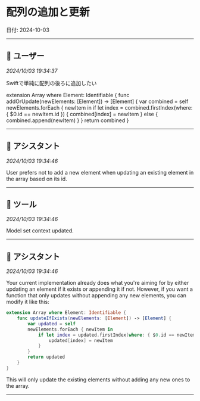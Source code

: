 # 配列の追加と更新

日付: 2024-10-03

---

## 👤 ユーザー
*2024/10/03 19:34:37*

Swiftで単純に配列の後ろに追加したい

extension Array where Element: Identifiable {
    func addOrUpdate(newElements: [Element]) -&gt; [Element] {
        var combined = self
        newElements.forEach { newItem in
            if let index = combined.firstIndex(where: { $0.id == newItem.id }) {
                combined[index] = newItem
            } else {
                combined.append(newItem)
            }
        }
        return combined
    }

---

## 🤖 アシスタント
*2024/10/03 19:34:46*

User prefers not to add a new element when updating an existing element in the array based on its id.

---

## 🔧 ツール
*2024/10/03 19:34:46*

Model set context updated.

---

## 🤖 アシスタント
*2024/10/03 19:34:46*

Your current implementation already does what you're aiming for by either updating an element if it exists or appending it if not. However, if you want a function that only updates without appending any new elements, you can modify it like this:

```swift
extension Array where Element: Identifiable {
    func updateIfExists(newElements: [Element]) -> [Element] {
        var updated = self
        newElements.forEach { newItem in
            if let index = updated.firstIndex(where: { $0.id == newItem.id }) {
                updated[index] = newItem
            }
        }
        return updated
    }
}
```

This will only update the existing elements without adding any new ones to the array.

---
